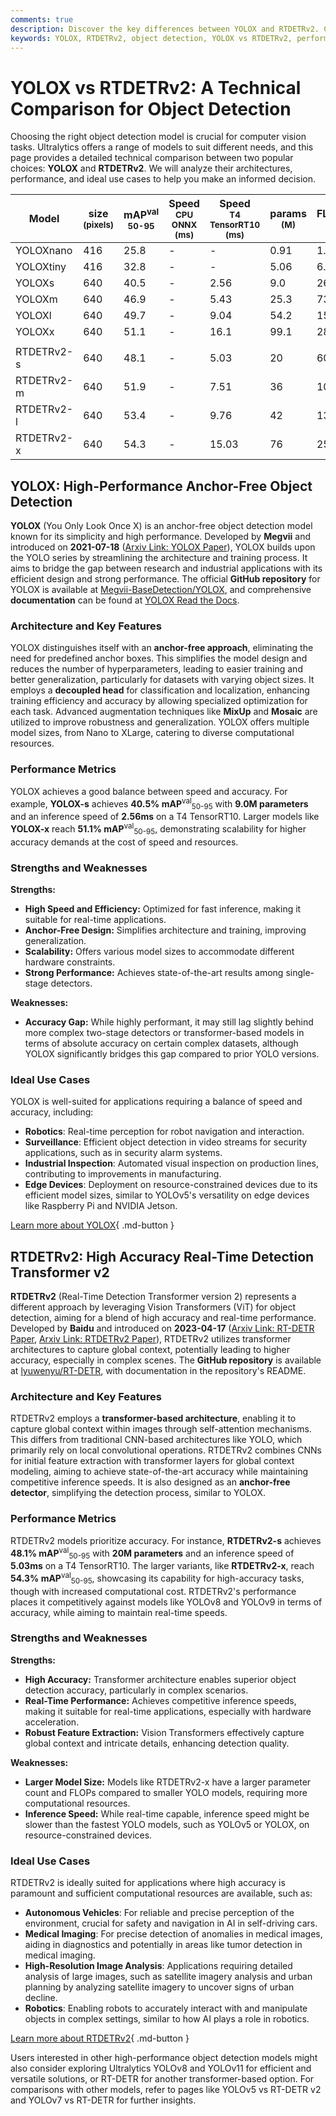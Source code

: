 ```yaml
---
comments: true
description: Discover the key differences between YOLOX and RTDETRv2. Compare performance, architecture, and use cases for optimal object detection model selection.
keywords: YOLOX, RTDETRv2, object detection, YOLOX vs RTDETRv2, performance comparison, Ultralytics, machine learning, computer vision, object detection models
---
```


# YOLOX vs RTDETRv2: A Technical Comparison for Object Detection

Choosing the right object detection model is crucial for computer vision tasks. Ultralytics offers a range of models to suit different needs, and this page provides a detailed technical comparison between two popular choices: **YOLOX** and **RTDETRv2**. We will analyze their architectures, performance, and ideal use cases to help you make an informed decision.

<script async src="https://cdn.jsdelivr.net/npm/chart.js"></script>
<script defer src="../../javascript/benchmark.js"></script>

<canvas id="modelComparisonChart" width="1024" height="400" active-models='["YOLOX", "RTDETRv2"]'></canvas>

| Model      | size<br><sup>(pixels) | mAP<sup>val<br>50-95 | Speed<br><sup>CPU ONNX<br>(ms) | Speed<br><sup>T4 TensorRT10<br>(ms) | params<br><sup>(M) | FLOPs<br><sup>(B) |
|------------|-----------------------|----------------------|--------------------------------|-------------------------------------|--------------------|-------------------|
| YOLOXnano  | 416                   | 25.8                 | -                              | -                                   | 0.91               | 1.08              |
| YOLOXtiny  | 416                   | 32.8                 | -                              | -                                   | 5.06               | 6.45              |
| YOLOXs     | 640                   | 40.5                 | -                              | 2.56                                | 9.0                | 26.8              |
| YOLOXm     | 640                   | 46.9                 | -                              | 5.43                                | 25.3               | 73.8              |
| YOLOXl     | 640                   | 49.7                 | -                              | 9.04                                | 54.2               | 155.6             |
| YOLOXx     | 640                   | 51.1                 | -                              | 16.1                                | 99.1               | 281.9             |
|            |                       |                      |                                |                                     |                    |                   |
| RTDETRv2-s | 640                   | 48.1                 | -                              | 5.03                                | 20                 | 60                |
| RTDETRv2-m | 640                   | 51.9                 | -                              | 7.51                                | 36                 | 100               |
| RTDETRv2-l | 640                   | 53.4                 | -                              | 9.76                                | 42                 | 136               |
| RTDETRv2-x | 640                   | 54.3                 | -                              | 15.03                               | 76                 | 259               |

## YOLOX: High-Performance Anchor-Free Object Detection

**YOLOX** (You Only Look Once X) is an anchor-free object detection model known for its simplicity and high performance. Developed by **Megvii** and introduced on **2021-07-18** ([Arxiv Link: YOLOX Paper](https://arxiv.org/abs/2107.08430)), YOLOX builds upon the YOLO series by streamlining the architecture and training process. It aims to bridge the gap between research and industrial applications with its efficient design and strong performance. The official **GitHub repository** for YOLOX is available at [Megvii-BaseDetection/YOLOX](https://github.com/Megvii-BaseDetection/YOLOX), and comprehensive **documentation** can be found at [YOLOX Read the Docs](https://yolox.readthedocs.io/en/latest/).

### Architecture and Key Features

YOLOX distinguishes itself with an **anchor-free approach**, eliminating the need for predefined anchor boxes. This simplifies the model design and reduces the number of hyperparameters, leading to easier training and better generalization, particularly for datasets with varying object sizes. It employs a **decoupled head** for classification and localization, enhancing training efficiency and accuracy by allowing specialized optimization for each task. Advanced augmentation techniques like **MixUp** and **Mosaic** are utilized to improve robustness and generalization. YOLOX offers multiple model sizes, from Nano to XLarge, catering to diverse computational resources.

### Performance Metrics

YOLOX achieves a good balance between speed and accuracy. For example, **YOLOX-s** achieves **40.5% mAP**<sup>val</sup><sub>50-95</sub> with **9.0M parameters** and an inference speed of **2.56ms** on a T4 TensorRT10. Larger models like **YOLOX-x** reach **51.1% mAP**<sup>val</sup><sub>50-95</sub>, demonstrating scalability for higher accuracy demands at the cost of speed and resources.

### Strengths and Weaknesses

**Strengths:**

- **High Speed and Efficiency:** Optimized for fast inference, making it suitable for real-time applications.
- **Anchor-Free Design:** Simplifies architecture and training, improving generalization.
- **Scalability:** Offers various model sizes to accommodate different hardware constraints.
- **Strong Performance:** Achieves state-of-the-art results among single-stage detectors.

**Weaknesses:**

- **Accuracy Gap:** While highly performant, it may still lag slightly behind more complex two-stage detectors or transformer-based models in terms of absolute accuracy on certain complex datasets, although YOLOX significantly bridges this gap compared to prior YOLO versions.

### Ideal Use Cases

YOLOX is well-suited for applications requiring a balance of speed and accuracy, including:

- **Robotics**: Real-time perception for robot navigation and interaction.
- **Surveillance**: Efficient object detection in video streams for security applications, such as in security alarm systems.
- **Industrial Inspection**: Automated visual inspection on production lines, contributing to improvements in manufacturing.
- **Edge Devices**: Deployment on resource-constrained devices due to its efficient model sizes, similar to YOLOv5's versatility on edge devices like Raspberry Pi and NVIDIA Jetson.

[Learn more about YOLOX](https://yolox.readthedocs.io/en/latest/){ .md-button }

## RTDETRv2: High Accuracy Real-Time Detection Transformer v2

**RTDETRv2** (Real-Time Detection Transformer version 2) represents a different approach by leveraging Vision Transformers (ViT) for object detection, aiming for a blend of high accuracy and real-time performance. Developed by **Baidu** and introduced on **2023-04-17** ([Arxiv Link: RT-DETR Paper](https://arxiv.org/abs/2304.08069), [Arxiv Link: RTDETRv2 Paper](https://arxiv.org/abs/2407.17140)), RTDETRv2 utilizes transformer architectures to capture global context, potentially leading to higher accuracy, especially in complex scenes. The **GitHub repository** is available at [lyuwenyu/RT-DETR](https://github.com/lyuwenyu/RT-DETR/tree/main/rtdetrv2_pytorch), with documentation in the repository's README.

### Architecture and Key Features

RTDETRv2 employs a **transformer-based architecture**, enabling it to capture global context within images through self-attention mechanisms. This differs from traditional CNN-based architectures like YOLO, which primarily rely on local convolutional operations. RTDETRv2 combines CNNs for initial feature extraction with transformer layers for global context modeling, aiming to achieve state-of-the-art accuracy while maintaining competitive inference speeds. It is also designed as an **anchor-free detector**, simplifying the detection process, similar to YOLOX.

### Performance Metrics

RTDETRv2 models prioritize accuracy. For instance, **RTDETRv2-s** achieves **48.1% mAP**<sup>val</sup><sub>50-95</sub> with **20M parameters** and an inference speed of **5.03ms** on a T4 TensorRT10. The larger variants, like **RTDETRv2-x**, reach **54.3% mAP**<sup>val</sup><sub>50-95</sub>, showcasing its capability for high-accuracy tasks, though with increased computational cost. RTDETRv2's performance places it competitively against models like YOLOv8 and YOLOv9 in terms of accuracy, while aiming to maintain real-time speeds.

### Strengths and Weaknesses

**Strengths:**

- **High Accuracy:** Transformer architecture enables superior object detection accuracy, particularly in complex scenarios.
- **Real-Time Performance:** Achieves competitive inference speeds, making it suitable for real-time applications, especially with hardware acceleration.
- **Robust Feature Extraction:** Vision Transformers effectively capture global context and intricate details, enhancing detection quality.

**Weaknesses:**

- **Larger Model Size:** Models like RTDETRv2-x have a larger parameter count and FLOPs compared to smaller YOLO models, requiring more computational resources.
- **Inference Speed:** While real-time capable, inference speed might be slower than the fastest YOLO models, such as YOLOv5 or YOLOX, on resource-constrained devices.

### Ideal Use Cases

RTDETRv2 is ideally suited for applications where high accuracy is paramount and sufficient computational resources are available, such as:

- **Autonomous Vehicles**: For reliable and precise perception of the environment, crucial for safety and navigation in AI in self-driving cars.
- **Medical Imaging**: For precise detection of anomalies in medical images, aiding in diagnostics and potentially in areas like tumor detection in medical imaging.
- **High-Resolution Image Analysis**: Applications requiring detailed analysis of large images, such as satellite imagery analysis and urban planning by analyzing satellite imagery to uncover signs of urban decline.
- **Robotics**: Enabling robots to accurately interact with and manipulate objects in complex settings, similar to how AI plays a role in robotics.

[Learn more about RTDETRv2](https://github.com/lyuwenyu/RT-DETR/tree/main/rtdetrv2_pytorch#readme){ .md-button }

Users interested in other high-performance object detection models might also consider exploring Ultralytics YOLOv8 and YOLOv11 for efficient and versatile solutions, or RT-DETR for another transformer-based option. For comparisons with other models, refer to pages like YOLOv5 vs RT-DETR v2 and YOLOv7 vs RT-DETR for further insights.
